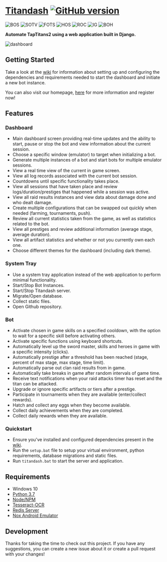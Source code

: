# [Titandash](https://titanda.sh) [![GitHub version](https://badge.fury.io/gh/becurrie%2Ftitandash.svg)](https://badge.fury.io/gh/becurrie%2Ftitandash)

![BOS](https://github.com/becurrie/titandash/blob/master/titanbot/titandash/bot/data/images/artifacts/book_of_shadows.png) ![SOTV](https://github.com/becurrie/titandash/blob/master/titanbot/titandash/bot/data/images/artifacts/stone_of_the_valrunes.png) ![FOTS](https://github.com/becurrie/titandash/blob/master/titanbot/titandash/bot/data/images/artifacts/flute_of_the_soloist.png) ![HOS](https://github.com/becurrie/titandash/blob/master/titanbot/titandash/bot/data/images/artifacts/heart_of_storms.png) ![ROC](https://github.com/becurrie/titandash/blob/master/titanbot/titandash/bot/data/images/artifacts/ring_of_calisto.png) ![IG](https://github.com/becurrie/titandash/blob/master/titanbot/titandash/bot/data/images/artifacts/invaders_gjalarhorn.png) ![BOH](https://github.com/becurrie/titandash/blob/master/titanbot/titandash/bot/data/images/artifacts/boots_of_hermes.png)

**Automate TapTitans2 using a web application built in Django.**

![dashboard](https://github.com/becurrie/titandash/blob/master/img/dashboard.png)

## Getting Started
Take a look at the [wiki](https://github.com/becurrie/titandash/wiki) for information about setting up and configuring the dependencies and requirements needed to start the dashboard and initiate a new bot instance.

You can also visit our homepage, [here](https://titanda.sh) for more information and register now!

## Features
### Dashboard
- Main dashboard screen providing real-time updates and the ability to start, pause or stop the bot and view information about the current session.
- Choose a specific window (emulator) to target when initializing a bot.
- Generate multiple instances of a bot and start bots for multiple emulator sessions.
- View a real time view of the current in game screen.
- View all log records associated with the current bot session.
- Countdowns until specific functionality takes place.
- View all sessions that have taken place and review logs/duration/prestiges that happened while a session was active.
- View all raid results instances and view data about damage done and who dealt damage.
- Create multiple configurations that can be swapped out quickly when needed (farming, tournaments, push).
- Review all current statistics taken from the game, as well as statistics related to the bot.
- View all prestiges and review additional information (average stage, average duration).
- View all artifact statistics and whether or not you currently own each one.
- Choose different themes for the dashboard (including dark theme).

### System Tray
- Use a system tray application instead of the web application to perform minimal functionality.
- Start/Stop Bot Instances.
- Start/Stop Titandash server.
- Migrate/Open database.
- Collect static files.
- Open Github repository.

### Bot
- Activate chosen in game skills on a specified cooldown, with the option to wait for a specific skill before activating others.
- Activate specific functions using keyboard shortcuts.
- Automatically level up the sword master, skills and heroes in game with a specific intensity (clicks).
- Automatically prestige after a threshold has been reached (stage, percent of max stage, max stage, time limit).
- Automatically parse out clan raid results from in game.
- Automatically take breaks in game after random intervals of game time.
- Receive text notifications when your raid attacks timer has reset and the titan can be attacked.
- Upgrade or ignore specific artifacts or tiers after a prestige.
- Participate in tournaments when they are available (enter/collect rewards).
- Hatch and collect any eggs when they become available.
- Collect daily achievements when they are completed.
- Collect daily rewards when they are available.

### Quickstart
- Ensure you've installed and configured dependencies present in the [wiki](https://github.com/becurrie/titandash/wiki/Dependencies).
- Run the `setup.bat` file to setup your virtual environment, python requirements, database migrations and static files.
- Run `titandash.bat` to start the server and application.

## Requirements
- Windows 10
- [Python 3.7](https://www.python.org/downloads/release/python-370/)
- [Node/NPM](https://nodejs.org/en/)
- [Tesseract-OCR](https://github.com/tesseract-ocr/tesseract)
- [Redis Server](https://redislabs.com/)
- [Nox Android Emulator](https://www.bignox.com/)

## Development
Thanks for taking the time to check out this project. If you have any suggestions, 
you can create a new issue about it or create a pull request with your changes!
